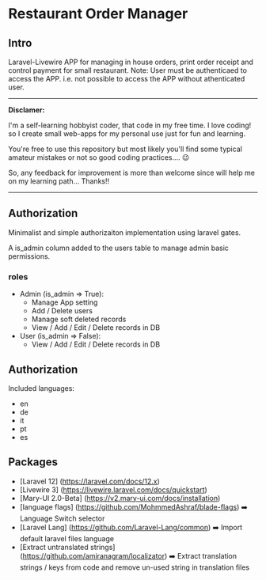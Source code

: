 # Restaurant Order Manager
## Intro
Laravel-Livewire APP for managing in house orders, print order receipt and control payment for small restaurant.
Note: User must be authenticaed to access the APP. i.e. not possible to access the APP without athenticated user.
___
**Disclamer:** 

I'm a self-learning hobbyist coder, that code in my free time. I love coding! so I create small web-apps for my personal use just for fun and learning.

You're free to use this repository but most likely you'll find some typical amateur mistakes or not so good coding practices.... :wink:

So, any feedback for improvement is more than welcome since will help me on my learning path... Thanks!!
___


## Authorization
Minimalist and simple authorizaiton implementation using laravel gates.

A is_admin column added to the users table to manage admin basic permissions.

### roles
- Admin (is_admin => True):
  - Manage App setting
  - Add / Delete users
  - Manage soft deleted records
  - View / Add / Edit / Delete records in DB
- User (is_admin => False):
  - View / Add / Edit / Delete records in DB

## Authorization
Included languages:
  - en
  - de
  - it
  - pt
  - es

## Packages
- [Laravel 12] (https://laravel.com/docs/12.x)
- [Livewire 3] (https://livewire.laravel.com/docs/quickstart)
- [Mary-UI 2.0-Beta] (https://v2.mary-ui.com/docs/installation)
- [language flags] (https://github.com/MohmmedAshraf/blade-flags) :arrow_right: Language Switch selector
- [Laravel Lang] (https://github.com/Laravel-Lang/common) :arrow_right: Import default laravel files language
- [Extract untranslated strings] (https://github.com/amiranagram/localizator) :arrow_right: Extract translation strings / keys from code and remove un-used string in translation files

